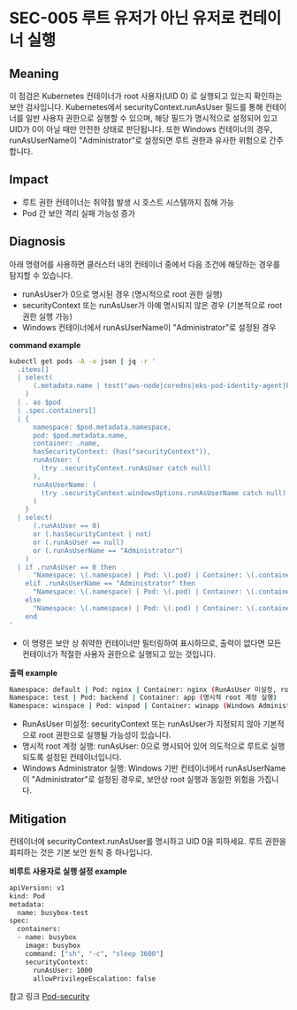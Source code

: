 # SEC-005 루트 유저가 아닌 유저로 컨테이너 실행

## **Meaning**
이 점검은 Kubernetes 컨테이너가 root 사용자(UID 0) 로 실행되고 있는지 확인하는 보안 검사입니다.
Kubernetes에서 securityContext.runAsUser 필드를 통해 컨테이너를 일반 사용자 권한으로 실행할 수 있으며, 해당 필드가 명시적으로 설정되어 있고 UID가 0이 아닐 때만 안전한 상태로 판단됩니다.
또한 Windows 컨테이너의 경우, runAsUserName이 "Administrator"로 설정되면 루트 권한과 유사한 위험으로 간주합니다.

## **Impact**
- 루트 권한 컨테이너는 취약점 발생 시 호스트 시스템까지 침해 가능
- Pod 간 보안 격리 실패 가능성 증가

## **Diagnosis**
아래 명령어를 사용하면 클러스터 내의 컨테이너 중에서 다음 조건에 해당하는 경우를 탐지할 수 있습니다.
- runAsUser가 0으로 명시된 경우 (명시적으로 root 권한 실행)
- securityContext 또는 runAsUser가 아예 명시되지 않은 경우 (기본적으로 root 권한 실행 가능)
- Windows 컨테이너에서 runAsUserName이 "Administrator"로 설정된 경우

**command example**
```bash
kubectl get pods -A -o json | jq -r '
  .items[]
  | select(
      (.metadata.name | test("aws-node|coredns|eks-pod-identity-agent|kube-proxy") | not)
    )
  | . as $pod
  | .spec.containers[]
  | {
      namespace: $pod.metadata.namespace,
      pod: $pod.metadata.name,
      container: .name,
      hasSecurityContext: (has("securityContext")),
      runAsUser: (
        (try .securityContext.runAsUser catch null)
      ),
      runAsUserName: (
        (try .securityContext.windowsOptions.runAsUserName catch null)
      )
    }
  | select(
      (.runAsUser == 0)
      or (.hasSecurityContext | not)
      or (.runAsUser == null)
      or (.runAsUserName == "Administrator")
    )
  | if .runAsUser == 0 then
      "Namespace: \(.namespace) | Pod: \(.pod) | Container: \(.container) (명시적 root 계정 실행)"
    elif .runAsUserName == "Administrator" then
      "Namespace: \(.namespace) | Pod: \(.pod) | Container: \(.container) (Windows Administrator 실행)"
    else
      "Namespace: \(.namespace) | Pod: \(.pod) | Container: \(.container) (RunAsUser 미설정, root로 실행 가능성 존재)"
    end
'
```
- 이 명령은 보안 상 취약한 컨테이너만 필터링하여 표시하므로, 출력이 없다면 모든 컨테이너가 적절한 사용자 권한으로 실행되고 있는 것입니다.

**출력 example**
```bash
Namespace: default | Pod: nginx | Container: nginx (RunAsUser 미설정, root로 실행 가능성 존재)
Namespace: test | Pod: backend | Container: app (명시적 root 계정 실행)
Namespace: winspace | Pod: winpod | Container: winapp (Windows Administrator 실행)
```

- RunAsUser 미설정: securityContext 또는 runAsUser가 지정되지 않아 기본적으로 root 권한으로 실행될 가능성이 있습니다.
- 명시적 root 계정 실행: runAsUser: 0으로 명시되어 있어 의도적으로 루트로 실행되도록 설정된 컨테이너입니다.
- Windows Administrator 실행: Windows 기반 컨테이너에서 runAsUserName이 "Administrator"로 설정된 경우로, 보안상 root 실행과 동일한 위험을 가집니다.

## **Mitigation**
컨테이너에 securityContext.runAsUser를 명시하고 UID 0을 피하세요. 루트 권한을 회피하는 것은 기본 보안 원칙 중 하나입니다.

**비루트 사용자로 실행 설정 example**
```bash
apiVersion: v1
kind: Pod
metadata:
  name: busybox-test
spec:
  containers:
  - name: busybox
    image: busybox
    command: ["sh", "-c", "sleep 3600"]
    securityContext:
      runAsUser: 1000
      allowPrivilegeEscalation: false
```
참고 링크
[Pod-security](https://kubernetes.io/ko/docs/concepts/security/pod-security-standards/)